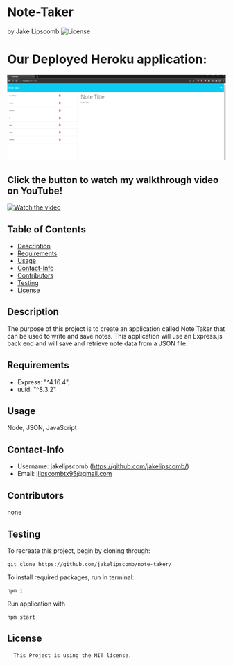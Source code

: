 # Note-Taker 
  by Jake Lipscomb
  ![License](https://img.shields.io/badge/License-MIT-blue.svg)

# Our Deployed Heroku application: 

![Screenshot](/public/assets/images/note-taker.png)

## Click the button to watch my walkthrough video on YouTube!
[![Watch the video](https://cdn-icons-png.flaticon.com/256/1384/1384060.png)](https://youtu.be/xKw0yk2zAt8)


  ## Table of Contents
  * [Description](#description)
  * [Requirements](#requirements)
  * [Usage](#usage)
  * [Contact-Info](#contact-info)
  * [Contributors](#contributors)
  * [Testing](#testing)
* [License](#license)

## Description
The purpose of this project is to create an application called Note Taker that can be used to write and save notes. This application will use an Express.js back end and will save and retrieve note data from a JSON file.
## Requirements
* Express: "^4.16.4",
* uuid: "^8.3.2"
## Usage
Node, JSON, JavaScript
## Contact-Info
* Username: jakelipscomb (https://github.com/jakelipscomb/)
* Email: jlipscombtx95@gmail.com
## Contributors
none
## Testing

To recreate this project, begin by cloning through:

    git clone https://github.com/jakelipscomb/note-taker/

To install required packages, run in terminal:

    npm i

Run application with

    npm start


## License
      This Project is using the MIT license.